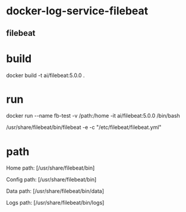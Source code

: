 # docker-log-service-filebeat

## filebeat

# build

docker build -t ai/filebeat:5.0.0 .

# run

docker run --name fb-test -v /path:/home -it ai/filebeat:5.0.0 /bin/bash

/usr/share/filebeat/bin/filebeat -e -c "/etc/filebeat/filebeat.yml"

# path

Home path: [/usr/share/filebeat/bin] 

Config path: [/usr/share/filebeat/bin] 

Data path: [/usr/share/filebeat/bin/data] 

Logs path: [/usr/share/filebeat/bin/logs]
